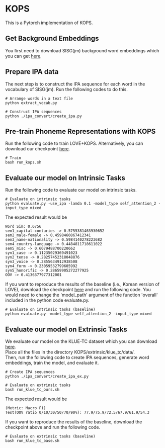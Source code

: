 # KOPS
This is a Pytorch implementation of KOPS.

## Get Background Embeddings
You first need to download SISG(jm) background word embeddings which you can get [here](https://drive.google.com/file/d/10duKoWlUGyhyWvWQWIizbcfLFCxJ0zjD/view?usp=sharing).

## Prepare IPA data
The next step is to construct the IPA sequence for each word in the vocabulary of SISG(jm). Run the following codes to do this.
```
# Arrange words in a text file
python extract_vocab.py

# Construct IPA sequences
python ./ipa_convert/create_ipa.py
```
## Pre-train Phoneme Representations with KOPS
Run the following code to train LOVE+KOPS.
Alternatively, you can download our checkpoint [here](https://drive.google.com/file/d/1Pyu2oN-Dzdu13K3hbFPhPVuv2CmR13-h/view?usp=sharing).
```
# Train
bash run_kops.sh
```

## Evaluate our model on Intrinsic Tasks
Run the following code to evaluate our model on intrinsic tasks.
```
# Evaluate on intrinsic tasks
python evaluate.py -use_ipa -lamda 0.1 -model_type self_attention_2 -input_type mixed
```
The expected result would be
```
Word Sim: 0.6756
sem1_capital-conturies -> 0.5755381463930652
sem2_male-female -> 0.4598460867412341
sem3_name-nationality -> 0.5984140278223682
sem4_country-language -> 0.4484811718611022
sem5_misc -> 0.6079488700220662
syn1_case -> 0.11235029369491023
syn2_tense -> 0.28257452318048876
syn3_voice -> 0.2855634912938508
syn4_form -> 0.23059532799605992
syn5_honorific -> 0.28659905272277925
OOV -> 0.4136377977312001
```
If you want to reproduce the results of the baseline (i.e., Korean version of LOVE), download the checkpoint [here](https://drive.google.com/file/d/1NxOciUmF8o4XI5mbpwG63LW9oISinPhf/view?usp=drive_link) and run the following code.
You would need to change the 'model_path' argument of the function 'overall' included in the python code evaluate.py.
```
# Evaluate on intrinsic tasks (baseline)
python evaluate.py -model_type self_attention_2 -input_type mixed
```

## Evaluate our model on Extrinsic Tasks
We evaluate our model on the KLUE-TC dataset which you can download [here](https://drive.google.com/file/d/1ByKuIzErDG4jPhfOucWUqBLSSuQxk2Zd/view?usp=sharing).   
Place all the files in the directory KOPS/extrinsic/klue_tc/data/.   
Then, run the following code to create IPA sequences, generate word embeddings, train the model, and evaluate it.
```
# Create IPA sequences
python ./ipa_convert/create_ipa_ex.py

# Evaluate on extrinsic tasks
bash run_klue_tc_ours.sh
```
The expected result would be
```
(Metric: Macro F1)
Test(OOV ratio 0/10/30/50/70/90%): 77.9/75.9/72.5/67.9/61.9/54.3
```
If you want to reproduce the results of the baseline, download the checkpoint above and run the following code.
```
# Evaluate on extrinsic tasks (baseline)
bash run_klue_tc_base.sh
```
